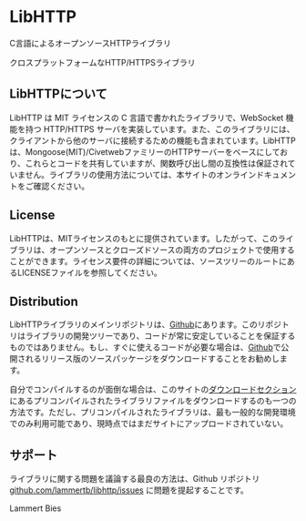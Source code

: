 # LibHTTP

C言語によるオープンソースHTTPライブラリ

クロスプラットフォームなHTTP/HTTPSライブラリ

## LibHTTPについて

LibHTTP は MIT ライセンスの C 言語で書かれたライブラリで、WebSocket 機能を持つ HTTP/HTTPS サーバを実装しています。また、このライブラリには、クライアントから他のサーバに接続するための機能も含まれています。LibHTTPは、Mongoose(MIT)/CivetwebファミリーのHTTPサーバーをベースにしており、これらとコードを共有していますが、関数呼び出し間の互換性は保証されていません。ライブラリの使用方法については、本サイトのオンラインドキュメントをご確認ください。

## License

LibHTTPは、MITライセンスのもとに提供されています。したがって、このライブラリは、オープンソースとクローズドソースの両方のプロジェクトで使用することができます。ライセンス要件の詳細については、ソースツリーのルートにあるLICENSEファイルを参照してください。

## Distribution

LibHTTPライブラリのメインリポジトリは、[Github](https://github.com/lammertb/libhttp)にあります。このリポジトリはライブラリの開発ツリーであり、コードが常に安定していることを保証するものではありません。もし、すぐに使えるコードが必要な場合は、[Github](https://github.com/lammertb/libhttp/releases)で公開されるリリース版のソースパッケージをダウンロードすることをお勧めします。

自分でコンパイルするのが面倒な場合は、このサイトの[ダウンロードセクション](https://www.libhttp.org/download/)にあるプリコンパイルされたライブラリファイルをダウンロードするのも一つの方法です。ただし、プリコンパイルされたライブラリは、最も一般的な開発環境でのみ利用可能であり、現時点ではまだサイトにアップロードされていない。

## サポート

ライブラリに関する問題を議論する最良の方法は、Github リポジトリ [github.com/lammertb/libhttp/issues](https://github.com/lammertb/libhttp/issues) に問題を提起することです。

Lammert Bies